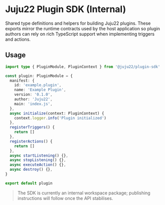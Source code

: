# Juju22 Plugin SDK (Internal)

Shared type definitions and helpers for building Juju22 plugins. These exports mirror the runtime contracts used by the host application so plugin authors can rely on rich TypeScript support when implementing triggers and actions.

## Usage

```ts
import type { PluginModule, PluginContext } from '@juju22/plugin-sdk'

const plugin: PluginModule = {
  manifest: {
    id: 'example.plugin',
    name: 'Example Plugin',
    version: '0.1.0',
    author: 'Juju22',
    main: 'index.js',
  },
  async initialize(context: PluginContext) {
    context.logger.info('Plugin initialized')
  },
  registerTriggers() {
    return []
  },
  registerActions() {
    return []
  },
  async startListening() {},
  async stopListening() {},
  async executeAction() {},
  async destroy() {},
}

export default plugin
```

> The SDK is currently an internal workspace package; publishing instructions will follow once the API stabilises.
